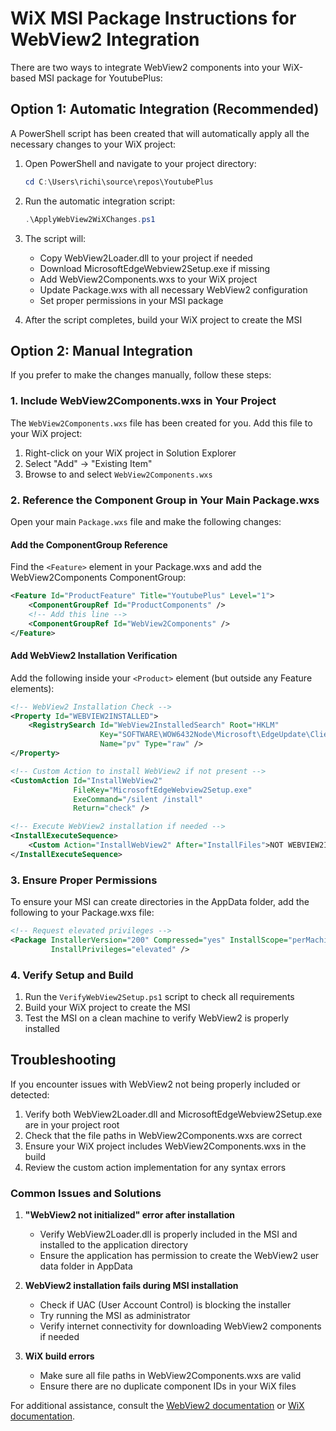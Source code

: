 # WiX MSI Package Instructions for WebView2 Integration

There are two ways to integrate WebView2 components into your WiX-based MSI package for YoutubePlus:

## Option 1: Automatic Integration (Recommended)

A PowerShell script has been created that will automatically apply all the necessary changes to your WiX project:

1. Open PowerShell and navigate to your project directory:
   ```powershell
   cd C:\Users\richi\source\repos\YoutubePlus
   ```

2. Run the automatic integration script:
   ```powershell
   .\ApplyWebView2WiXChanges.ps1
   ```

3. The script will:
   - Copy WebView2Loader.dll to your project if needed
   - Download MicrosoftEdgeWebview2Setup.exe if missing
   - Add WebView2Components.wxs to your WiX project
   - Update Package.wxs with all necessary WebView2 configuration
   - Set proper permissions in your MSI package

4. After the script completes, build your WiX project to create the MSI

## Option 2: Manual Integration

If you prefer to make the changes manually, follow these steps:

### 1. Include WebView2Components.wxs in Your Project

The `WebView2Components.wxs` file has been created for you. Add this file to your WiX project:

1. Right-click on your WiX project in Solution Explorer
2. Select "Add" → "Existing Item"
3. Browse to and select `WebView2Components.wxs`

### 2. Reference the Component Group in Your Main Package.wxs

Open your main `Package.wxs` file and make the following changes:

#### Add the ComponentGroup Reference

Find the `<Feature>` element in your Package.wxs and add the WebView2Components ComponentGroup:

```xml
<Feature Id="ProductFeature" Title="YoutubePlus" Level="1">
    <ComponentGroupRef Id="ProductComponents" />
    <!-- Add this line -->
    <ComponentGroupRef Id="WebView2Components" />
</Feature>
```

#### Add WebView2 Installation Verification

Add the following inside your `<Product>` element (but outside any Feature elements):

```xml
<!-- WebView2 Installation Check -->
<Property Id="WEBVIEW2INSTALLED">
    <RegistrySearch Id="WebView2InstalledSearch" Root="HKLM" 
                    Key="SOFTWARE\WOW6432Node\Microsoft\EdgeUpdate\Clients\{F3017226-FE2A-4295-8BDF-00C3A9A7E4C5}" 
                    Name="pv" Type="raw" />
</Property>

<!-- Custom Action to install WebView2 if not present -->
<CustomAction Id="InstallWebView2" 
              FileKey="MicrosoftEdgeWebview2Setup.exe" 
              ExeCommand="/silent /install" 
              Return="check" />

<!-- Execute WebView2 installation if needed -->
<InstallExecuteSequence>
    <Custom Action="InstallWebView2" After="InstallFiles">NOT WEBVIEW2INSTALLED</Custom>
</InstallExecuteSequence>
```

### 3. Ensure Proper Permissions

To ensure your MSI can create directories in the AppData folder, add the following to your Package.wxs file:

```xml
<!-- Request elevated privileges -->
<Package InstallerVersion="200" Compressed="yes" InstallScope="perMachine" 
         InstallPrivileges="elevated" />
```

### 4. Verify Setup and Build

1. Run the `VerifyWebView2Setup.ps1` script to check all requirements
2. Build your WiX project to create the MSI
3. Test the MSI on a clean machine to verify WebView2 is properly installed

## Troubleshooting

If you encounter issues with WebView2 not being properly included or detected:

1. Verify both WebView2Loader.dll and MicrosoftEdgeWebview2Setup.exe are in your project root
2. Check that the file paths in WebView2Components.wxs are correct
3. Ensure your WiX project includes WebView2Components.wxs in the build
4. Review the custom action implementation for any syntax errors

### Common Issues and Solutions

1. **"WebView2 not initialized" error after installation**
   - Verify WebView2Loader.dll is properly included in the MSI and installed to the application directory
   - Ensure the application has permission to create the WebView2 user data folder in AppData

2. **WebView2 installation fails during MSI installation**
   - Check if UAC (User Account Control) is blocking the installer
   - Try running the MSI as administrator
   - Verify internet connectivity for downloading WebView2 components if needed

3. **WiX build errors**
   - Make sure all file paths in WebView2Components.wxs are valid
   - Ensure there are no duplicate component IDs in your WiX files

For additional assistance, consult the [WebView2 documentation](https://docs.microsoft.com/en-us/microsoft-edge/webview2/) or [WiX documentation](https://wixtoolset.org/documentation/).
